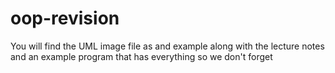 # oop-revision

You will find the UML image file as and example along with the lecture notes and an example program that has everything so we don't forget

